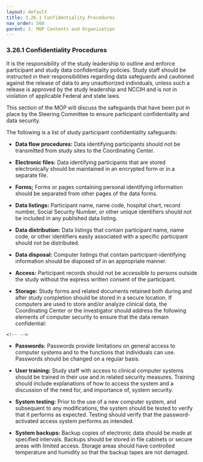 ```yaml
---
layout: default
title: 3.26.1 Confidentiality Procedures
nav_order: 560
parent: 3. MOP Contents and Organization
---
```


### 3.26.1 Confidentiality Procedures

It is the responsibility of the study leadership to outline and enforce
participant and study data confidentiality policies. Study staff should
be instructed in their responsibilities regarding data safeguards and
cautioned against the release of data to any unauthorized individuals,
unless such a release is approved by the study leadership and NCCIH and
is not in violation of applicable Federal and state laws.

This section of the MOP will discuss the safeguards that have been put
in place by the Steering Committee to ensure participant confidentiality
and data security.

The following is a list of study participant confidentiality safeguards:

-   **Data flow procedures:** Data identifying participants should not
    be transmitted from study sites to the Coordinating Center.

-   **Electronic files:** Data identifying participants that are stored
    electronically should be maintained in an encrypted form or in a
    separate file.

-   **Forms;** Forms or pages containing personal identifying
    information should be separated from other pages of the data forms.

-   **Data listings:** Participant name, name code, hospital chart,
    record number, Social Security Number, or other unique identifiers
    should not be included in any published data listing.

-   **Data distribution:** Data listings that contain participant name,
    name code, or other identifiers easily associated with a specific
    participant should not be distributed.

-   **Data disposal:** Computer listings that contain
    participant-identifying information should be disposed of in an
    appropriate manner.

-   **Access:** Participant records should not be accessible to persons
    outside the study without the express written consent of the
    participant.

-   **Storage:** Study forms and related documents retained both during
    and after study completion should be stored in a secure location. If
    computers are used to store and/or analyze clinical data, the
    Coordinating Center or the investigator should address the following
    elements of computer security to ensure that the data remain
    confidential:

```{=html}
<!-- -->
```
-   **Passwords:** Passwords provide limitations on general access to
    computer systems and to the functions that individuals can use.
    Passwords should be changed on a regular basis.

-   **User training:** Study staff with access to clinical computer
    systems should be trained in their use and in related security
    measures. Training should include explanations of how to access the
    system and a discussion of the need for, and importance of, system
    security.

-   **System testing:** Prior to the use of a new computer system, and
    subsequent to any modifications, the system should be tested to
    verify that it performs as expected. Testing should verify that the
    password-activated access system performs as intended.

-   **System backups:** Backup copies of electronic data should be made
    at specified intervals. Backups should be stored in file cabinets or
    secure areas with limited access. Storage areas should have
    controlled temperature and humidity so that the backup tapes are not
    damaged.

